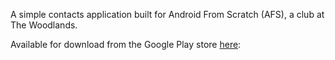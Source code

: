 A simple contacts application built for Android From Scratch (AFS), a club at The Woodlands. 

Available for download from the Google Play store <a href="https://play.google.com/store/apps/details?id=com.scowluga.android.contacts&hl=en">here</a>: 
